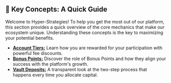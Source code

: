 ## 🔑 Key Concepts: A Quick Guide

Welcome to Hyper-Strategies! To help you get the most out of our platform, this section provides a quick overview of the core mechanics that make our ecosystem unique. Understanding these concepts is the key to maximizing your potential benefits.

*   [**Account Tiers:**](/key-concepts/account-tiers.md) Learn how you are rewarded for your participation with powerful fee discounts.
*   [**Bonus Points:**](/key-concepts/bonus-points.md) Discover the role of Bonus Points and how they align your success with the platform's growth.
*   [**Vault Deposits:**](/key-concepts/vault-deposits.md) A transparent look at the two-step process that happens every time you allocate capital.